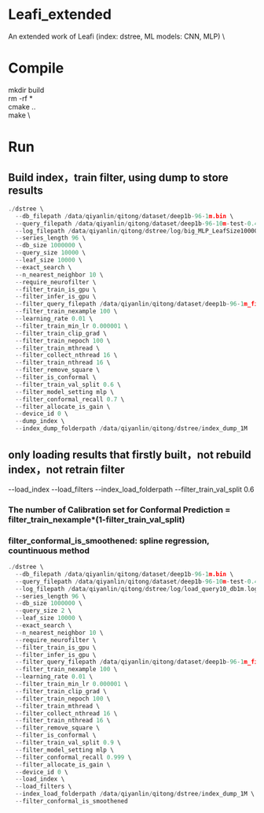 # Leafi_extended
An extended work of Leafi (index: dstree, ML models: CNN, MLP) \

# Compile
mkdir build  \
rm -rf * \
cmake .. \
make \


# Run
##  Build index，train filter, using dump to store results
```c
./dstree \
  --db_filepath /data/qiyanlin/qitong/dataset/deep1b-96-1m.bin \
  --query_filepath /data/qiyanlin/qitong/dataset/deep1b-96-10m-test-0.4-10k.bin \
  --log_filepath /data/qiyanlin/qitong/dstree/log/big_MLP_LeafSize10000.log \
  --series_length 96 \
  --db_size 1000000 \
  --query_size 10000 \
  --leaf_size 10000 \
  --exact_search \
  --n_nearest_neighbor 10 \
  --require_neurofilter \
  --filter_train_is_gpu \
  --filter_infer_is_gpu \
  --filter_query_filepath /data/qiyanlin/qitong/dataset/deep1b-96-1m_filter_10k.bin \
  --filter_train_nexample 100 \
  --learning_rate 0.01 \
  --filter_train_min_lr 0.000001 \
  --filter_train_clip_grad \
  --filter_train_nepoch 100 \
  --filter_train_mthread \
  --filter_collect_nthread 16 \
  --filter_train_nthread 16 \
  --filter_remove_square \
  --filter_is_conformal \
  --filter_train_val_split 0.6 \
  --filter_model_setting mlp \
  --filter_conformal_recall 0.7 \
  --filter_allocate_is_gain \
  --device_id 0 \
  --dump_index \
  --index_dump_folderpath /data/qiyanlin/qitong/dstree/index_dump_1M
```

## only loading results that firstly built，not rebuild index，not retrain filter 
   --load_index --load_filters --index_load_folderpath  --filter_train_val_split 0.6  
### The number of Calibration set for Conformal Prediction = filter_train_nexample*(1-filter_train_val_split) 

### filter_conformal_is_smoothened: spline regression, countinuous method 
```c 
./dstree \
  --db_filepath /data/qiyanlin/qitong/dataset/deep1b-96-1m.bin \
  --query_filepath /data/qiyanlin/qitong/dataset/deep1b-96-10m-test-0.4-2.bin \
  --log_filepath /data/qiyanlin/qitong/dstree/log/load_query10_db1m.log \
  --series_length 96 \
  --db_size 1000000 \
  --query_size 2 \
  --leaf_size 10000 \
  --exact_search \
  --n_nearest_neighbor 10 \
  --require_neurofilter \
  --filter_train_is_gpu \
  --filter_infer_is_gpu \
  --filter_query_filepath /data/qiyanlin/qitong/dataset/deep1b-96-1m_filter_10k.bin \
  --filter_train_nexample 100 \
  --learning_rate 0.01 \
  --filter_train_min_lr 0.000001 \
  --filter_train_clip_grad \
  --filter_train_nepoch 100 \
  --filter_train_mthread \
  --filter_collect_nthread 16 \
  --filter_train_nthread 16 \
  --filter_remove_square \
  --filter_is_conformal \
  --filter_train_val_split 0.9 \
  --filter_model_setting mlp \
  --filter_conformal_recall 0.999 \
  --filter_allocate_is_gain \
  --device_id 0 \
  --load_index \
  --load_filters \
  --index_load_folderpath /data/qiyanlin/qitong/dstree/index_dump_1M \
  --filter_conformal_is_smoothened
```
